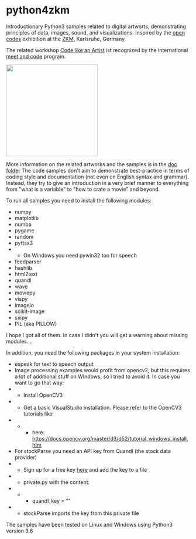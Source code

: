 # python4zkm
Introductionary Python3 samples related to digital artworts, demonstrating principles of data, images, sound, and visualizations. 
Inspired by the [open codes](https://open-codes.zkm.de/en) exhibition at the 
[ZKM](https://zkm.de/), Karlsruhe, Germany

The related workshop [Code like an Artist](https://www.meet-and-code.org/de/de/event-show/1872
) ist recognized by the international [meet and code](https://www.meet-and-code.org/de/de/
) program.  

<img src="https://zkm.de/media/styles/r17_1280/public/bild/ocii_plakat_dina1_final.jpg?itok=77xfS05w&c=e425af2cad7290dca592b01cdf1b1ca4" width="250">

More information on the related artworks and the samples is in the [doc folder](../master/doc/opencodes.md)
The code samples don't aim to demonstrate best-practice in terms of coding style and documentation 
(not even on English syntax and grammar). Instead, they try to give an introduction in a very brief manner to
everything from "what is a variable" to "how to crate a movie" and beyond.

To run all samples you need to install the following modules:

  * numpy
  * matplotlib
  * numba
  * pygame
  * random
  * pyttsx3
  *  * On Windows you need pywin32 too for speech 
  * feedparser
  * hashlib
  * html2text
  * quandl
  * wave
  * moviepy
  * vispy
  * imageio
  * scikit-image
  * sxipy
  * PIL (aka PILLOW)
  
I hope I got all of them. In case I didn't you will get a warning about missing modules....  

In addition, you need the following packages in your system installation:

  * espeak for text to speech output
  * Image processing examples would profit from opencv2, but this requires a lot of additional stuff on WIndows, so I tried to avoid it. In case you want to go that way:
  * * Install OpenCV3
  * * Get a basic VisualStudio installation. Please refer to the OpenCV3 tutorials like
  *  * * here: https://docs.opencv.org/master/d3/d52/tutorial_windows_install.htm
  *  For stockParse you need an API key from Quandl (the stock data provider)
  *  * Sign up for a free key [here](https://quandl.com) and add the key to a file
  *  * private.py with the content:
  *  * * quandl_key = "<the key you got from quandl>"
  *  * stockParse imports the key from this private file

The samples have been tested on Linux and Windows using Python3 version 3.6



